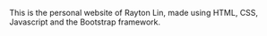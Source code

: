 This is the personal website of Rayton Lin, made using HTML, CSS, Javascript and the Bootstrap framework.
